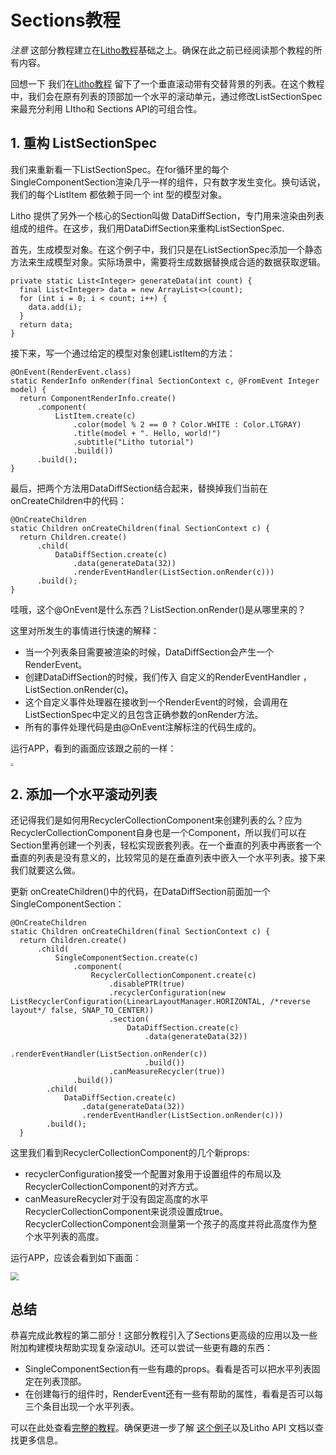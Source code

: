 # Sections教程

*注意* 这部分教程建立在[Litho教程](https://fblitho.com/docs/tutorial)基础之上。确保在此之前已经阅读那个教程的所有内容。

回想一下 我们在[Litho教程](https://fblitho.com/docs/tutorial) 留下了一个垂直滚动带有交替背景的列表。在这个教程中，我们会在原有列表的顶部加一个水平的滚动单元，通过修改ListSectionSpec 来最充分利用 LItho和 Sections API的可组合性。

## 1. 重构 ListSectionSpec
我们来重新看一下ListSectionSpec。在for循环里的每个SingleComponentSection渲染几乎一样的组件，只有数字发生变化。换句话说，我们的每个ListItem 都依赖于同一个 int 型的模型对象。

Litho 提供了另外一个核心的Section叫做 DataDiffSection，专门用来渲染由列表组成的组件。在这步，我们用DataDiffSection来重构ListSectionSpec.

首先，生成模型对象。在这个例子中，我们只是在ListSectionSpec添加一个静态方法来生成模型对象。实际场景中，需要将生成数据替换成合适的数据获取逻辑。


	private static List<Integer> generateData(int count) {
	  final List<Integer> data = new ArrayList<>(count);
	  for (int i = 0; i < count; i++) {
	    data.add(i);
	  }
	  return data;
	}


接下来，写一个通过给定的模型对象创建ListItem的方法：

	@OnEvent(RenderEvent.class)
	static RenderInfo onRender(final SectionContext c, @FromEvent Integer model) {
	  return ComponentRenderInfo.create()
	      .component(
	          ListItem.create(c)
	              .color(model % 2 == 0 ? Color.WHITE : Color.LTGRAY)
	              .title(model + ". Hello, world!")
	              .subtitle("Litho tutorial")
	              .build())
	      .build();
	}

最后，把两个方法用DataDiffSection结合起来，替换掉我们当前在onCreateChildren中的代码：

	@OnCreateChildren
	static Children onCreateChildren(final SectionContext c) {
	  return Children.create()
	      .child(
	          DataDiffSection.create(c)
	              .data(generateData(32))
	              .renderEventHandler(ListSection.onRender(c)))
	      .build();
	}

哇哦，这个@OnEvent是什么东西？ListSection.onRender()是从哪里来的？

这里对所发生的事情进行快速的解释：

* 当一个列表条目需要被渲染的时候，DataDiffSection会产生一个RenderEvent。
* 创建DataDiffSection的时候，我们传入 自定义的RenderEventHandler ，ListSection.onRender(c)。
* 这个自定义事件处理器在接收到一个RenderEvent的时候，会调用在ListSectionSpec中定义的且包含正确参数的onRender方法。
* 所有的事件处理代码是由@OnEvent注解标注的代码生成的。

运行APP，看到的画面应该跟之前的一样：

<img src="https://fblitho.com/static/images/barebones4.png" style="zoom:30%">

## 2. 添加一个水平滚动列表

还记得我们是如何用RecyclerCollectionComponent来创建列表的么？应为RecyclerCollectionComponent自身也是一个Component，所以我们可以在Section里再创建一个列表，轻松实现嵌套列表。在一个垂直的列表中再嵌套一个垂直的列表是没有意义的，比较常见的是在垂直列表中嵌入一个水平列表。接下来我们就要这么做。

更新 onCreateChildren()中的代码，在DataDiffSection前面加一个SingleComponentSection：

	@OnCreateChildren
	static Children onCreateChildren(final SectionContext c) {
	  return Children.create()
	      .child(
	          SingleComponentSection.create(c)
	              .component(
	                  RecyclerCollectionComponent.create(c)
	                      .disablePTR(true)
	                      .recyclerConfiguration(new ListRecyclerConfiguration(LinearLayoutManager.HORIZONTAL, /*reverse layout*/ false, SNAP_TO_CENTER))
	                      .section(
	                          DataDiffSection.create(c)
	                              .data(generateData(32))
	                              .renderEventHandler(ListSection.onRender(c))
	                              .build())
	                      .canMeasureRecycler(true))
	              .build())
	        .child(
	            DataDiffSection.create(c)
	                .data(generateData(32))
	                .renderEventHandler(ListSection.onRender(c)))
	        .build();
	  }

这里我们看到RecyclerCollectionComponent的几个新props:

* recyclerConfiguration接受一个配置对象用于设置组件的布局以及RecyclerCollectionComponent的对齐方式。
* canMeasureRecycler对于没有固定高度的水平RecyclerCollectionComponent来说须设置成true。RecyclerCollectionComponent会测量第一个孩子的高度并将此高度作为整个水平列表的高度。

运行APP，应该会看到如下画面：

<img src="https://fblitho.com/static/images/barebones5.gif" style="zoom:80%">

## 总结

恭喜完成此教程的第二部分！这部分教程引入了Sections更高级的应用以及一些附加构建模块帮助实现复杂滚动UI。还可以尝试一些更有趣的东西：

* SingleComponentSection有一些有趣的props。看看是否可以把水平列表固定在列表顶部。
* 在创建每行的组件时，RenderEvent还有一些有帮助的属性，看看是否可以每三个条目出现一个水平列表。

可以在此处查看[完整的教程](https://github.com/facebook/litho/tree/master/sample-barebones)。确保更进一步了解 [这个例子](https://github.com/facebook/litho/tree/master/sample)以及Litho API 文档以查找更多信息。
